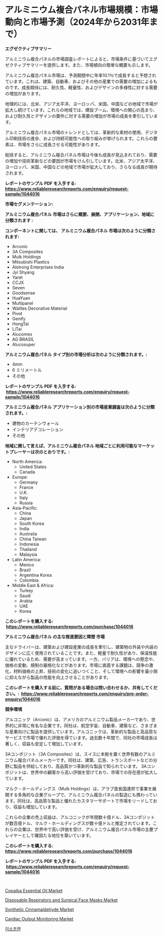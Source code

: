 <p><h1>アルミニウム複合パネル市場規模：市場動向と市場予測（2024年から2031年まで）</h1></p><p><strong>エグゼクティブサマリー</strong></p>
<p><p>アルミニウム複合パネルの市場調査レポートによると、市場条件に基づいてエグゼクティブサマリーを提供します。また、市場傾向の簡単な概要も示します。</p><p>アルミニウム複合パネル市場は、予測期間中に年率10.1％で成長すると予想されています。これは、建築、自動車、およびその他の産業での需要の増加によるものです。成長期待には、耐久性、軽量性、およびデザインの多様性に対する需要の増加があります。</p><p>地理的には、北米、アジア太平洋、ヨーロッパ、米国、中国などの地域で市場が拡大し続けています。これらの地域では、建設ブーム、環境への関心の高まり、および耐久性とデザインの要件に対する需要の増加が市場の成長を牽引しています。</p><p>アルミニウム複合パネル市場のトレンドとしては、革新的な素材の使用、デジタル印刷技術の進歩、および持続可能性への取り組みが挙げられます。これらの要素は、市場をさらに成長させる可能性があります。</p><p>総括すると、アルミニウム複合パネル市場は今後も成長が見込まれており、需要の増加や技術革新などの要因が市場をけん引しています。北米、アジア太平洋、ヨーロッパ、米国、中国などの地域で市場が拡大しており、さらなる成長が期待されます。</p></p>
<p><strong>レポートのサンプル PDF を入手する: <a href="https://www.reliableresearchreports.com/enquiry/request-sample/1044016">https://www.reliableresearchreports.com/enquiry/request-sample/1044016</a></strong></p>
<p><strong>市場セグメンテーション:</strong></p>
<p><strong> アルミニウム複合パネル 市場はさらに概要、展開、アプリケーション、地域に分類されます :</strong></p>
<p><strong>コンポーネントに関しては、 アルミニウム複合パネル 市場は次のように分類されます: &nbsp;</strong></p>
<p><ul><li>Arconic</li><li>3A Composites</li><li>Mulk Holdings</li><li>Mitsubishi Plastics</li><li>Alstrong Enterprises India</li><li>Jyi Shyang</li><li>Yaret</li><li>CCJX</li><li>Seven</li><li>Goodsense</li><li>HuaYuan</li><li>Multipanel</li><li>Walltes Decorative Material</li><li>Pivot</li><li>Genify</li><li>HongTai</li><li>LiTai</li><li>Alucomex</li><li>AG BRASIL</li><li>Alucosuper</li></ul></p>
<p><strong> アルミニウム複合パネル タイプ別の市場分析は次のように分類されます。:</strong></p>
<p><ul><li>4mm</li><li>6 ミリメートル</li><li>その他</li></ul></p>
<p><strong>レポートのサンプル PDF を入手する: &nbsp;<a href="https://www.reliableresearchreports.com/enquiry/request-sample/1044016">https://www.reliableresearchreports.com/enquiry/request-sample/1044016</a></strong></p>
<p><strong> アルミニウム複合パネル アプリケーション別の市場産業調査は次のように分類されます。:</strong></p>
<p><ul><li>建物のカーテンウォール</li><li>インテリアデコレーション</li><li>その他</li></ul></p>
<p><strong>地域に関して言えば、アルミニウム複合パネル 地域ごとに利用可能なマーケットプレーヤーは次のとおりです。:</strong></p>
<p><ul>
    <li>
        North America:
        <ul>
            <li>United States</li>
            <li>Canada</li>
        </ul>
    </li>
    <li>
        Europe:
        <ul>
            <li>Germany</li>
            <li>France</li>
            <li>U.K.</li>
            <li>Italy</li>
            <li>Russia</li>
        </ul>
    </li>
    <li>
        Asia-Pacific:
        <ul>
            <li>China</li>
            <li>Japan</li>
            <li>South Korea</li>
            <li>India</li>
            <li>Australia</li>
            <li>China Taiwan</li>
            <li>Indonesia</li>
            <li>Thailand</li>
            <li>Malaysia</li>
        </ul>
    </li>
    <li>
        Latin America:
        <ul>
            <li>Mexico</li>
            <li>Brazil</li>
            <li>Argentina Korea</li>
            <li>Colombia</li>
        </ul>
    </li>
    <li>
        Middle East & Africa:
        <ul>
            <li>Turkey</li>
            <li>Saudi</li>
            <li>Arabia</li>
            <li>UAE</li>
            <li>Korea</li>
        </ul>
    </li>
    </ul></p>
<p><strong>このレポートを購入する: &nbsp;<a href="https://www.reliableresearchreports.com/purchase/1044016">https://www.reliableresearchreports.com/purchase/1044016</a></strong></p>
<p><strong>アルミニウム複合パネル の主な推進要因と障壁 市場</strong></p>
<p><p>主なドライバーは、建築および建設産業の成長を牽引し、建築物の外装や内装のデザインに広く使用されていることです。また、軽量で耐久性があり、保温性能に優れているため、需要が高まっています。一方、バリアは、環境への懸念や、価格の変動、規制の厳格化などがあります。市場に直面する課題は、競争の激化、材料価格の上昇、技術の変化に追いつくこと、そして環境への影響を最小限に抑えながら製品の性能を向上させることがあります。</p></p>
<p><strong>このレポートを購入する前に、質問がある場合は問い合わせるか、共有してください。:&nbsp; <a href="https://www.reliableresearchreports.com/enquiry/pre-order-enquiry/1044016">https://www.reliableresearchreports.com/enquiry/pre-order-enquiry/1044016</a></strong></p>
<p><strong>競争環境</strong></p>
<p><p>アルコニック（Arconic）は、アメリカのアルミニウム製品メーカーであり、世界的に非常に有名な企業です。同社は、航空宇宙、自動車、建築など、さまざまな産業向けに製品を提供しています。アルコニックは、革新的な製品と高品質なサービスで市場で優れた評価を得ています。過去数十年間で、同社の市場成長は著しく、収益も安定して増加しています。</p><p>3Aコンポジット（3A Composites）は、スイスに本拠を置く世界有数のアルミニウム複合パネルメーカーです。同社は、建築、広告、トランスポートなどの分野に製品を供給しており、高品質かつ革新的な製品で知られています。 3Aコンポジットは、世界中の顧客から高い評価を受けており、市場での存在感が拡大しています。</p><p>マルク・ホールディングス（Mulk Holdings）は、アラブ首長国連邦で事業を展開する多角的な企業グループで、アルミニウム複合パネルの製造にも携わっています。同社は、高品質な製品と優れたカスタマーサポートで市場をリードしており、収益も増加しています。</p><p>これらの企業の売上収益は、アルコニックが年間数十億ドル、3Aコンポジットが数百億ドル、マルク・ホールディングスが数十億ドルと推定されています。これらの企業は、世界中で高い評価を受け、アルミニウム複合パネル市場の主要プレイヤーとして確固たる地位を築いています。</p></p>
<p><strong>このレポートを購入する: &nbsp; <a href="https://www.reliableresearchreports.com/purchase/1044016">https://www.reliableresearchreports.com/purchase/1044016</a></strong></p>
<p><strong>レポートのサンプル PDF を入手する: &nbsp;<a href="https://www.reliableresearchreports.com/enquiry/request-sample/1044016">https://www.reliableresearchreports.com/enquiry/request-sample/1044016</a></strong><strong></strong></p>
<p>&nbsp;</p>
<p><p><a href="https://shimmer-gardenia-37a.notion.site/Copaiba-Essential-Oil-Market-Research-Report-Unlocks-Analysis-on-the-Market-Financial-Status-Market-2399df87d40b4365b347ae3227edaf06">Copaiba Essential Oil Market</a></p><p><a href="https://view.publitas.com/reportprime-1/disposable-respirators-and-surgical-face-masks-market-growth-market-trends-covid-19-impact-and-forecasts-for-period-from-2024-2031/">Disposable Respirators and Surgical Face Masks Market</a></p><p><a href="https://unruly-ladybug-44b.notion.site/Synthetic-Cinnamaldehyde-Market-Offers-Provide-Insightful-Data-for-the-Time-Period-from-2024-to-2031-95a2bad36b7f457c9da06bc26321f2b5">Synthetic Cinnamaldehyde Market</a></p><p><a href="https://issuu.com/reportprime-2/docs/cardiac-output-monitoring-market-size-2030.pptx">Cardiac Output Monitoring Market</a></p><p><a href="https://github.com/idcefvhkdut6/Market-Research-Report-List-1/blob/main/4197506186498.md">이소프렌</a></p></p>